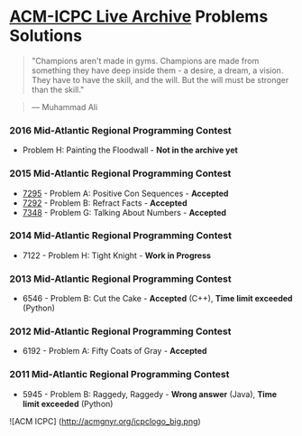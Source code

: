 # [ACM-ICPC Live Archive](https://icpcarchive.ecs.baylor.edu) Problems Solutions

> "Champions aren't made in gyms. Champions are made from something they have deep inside them - a desire, a dream, a vision. They have to have the skill, and the will. But the will must be stronger than the skill."

> ― Muhammad Ali

### 2016 Mid-Atlantic Regional Programming Contest
- Problem H: Painting the Floodwall - **Not in the archive yet**

### 2015 Mid-Atlantic Regional Programming Contest
- [7295](https://github.com/kantuni/ACM-ICPC/tree/master/7295) - Problem A: Positive Con Sequences - **Accepted**
- [7292](https://github.com/kantuni/ACM-ICPC/tree/master/7292) - Problem B: Refract Facts - **Accepted**
- [7348](https://github.com/kantuni/ACM-ICPC/tree/master/7348) - Problem G: Talking About Numbers - **Accepted**

### 2014 Mid-Atlantic Regional Programming Contest
- 7122 - Problem H: Tight Knight - **Work in Progress**

### 2013 Mid-Atlantic Regional Programming Contest
- 6546 - Problem B: Cut the Cake - **Accepted** (C++), **Time limit exceeded** (Python)

### 2012 Mid-Atlantic Regional Programming Contest
- 6192 - Problem A: Fifty Coats of Gray - **Accepted**

### 2011 Mid-Atlantic Regional Programming Contest
- 5945 - Problem B: Raggedy, Raggedy - **Wrong answer** (Java), **Time limit exceeded** (Python)

![ACM ICPC]
(http://acmgnyr.org/icpclogo_big.png)
